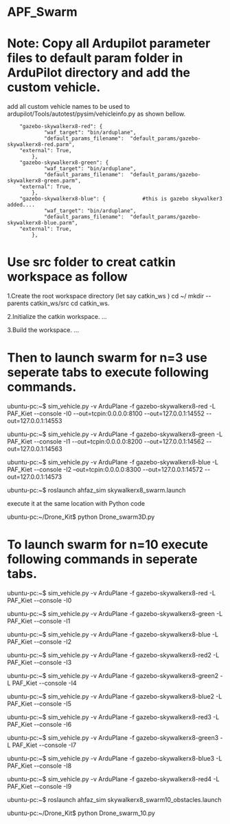 # APF_Swarm


# Note: Copy all Ardupilot parameter files to default param folder in ArduPilot directory and add the custom vehicle.

add all custom vehicle names to be used to ardupilot/Tools/autotest/pysim/vehicleinfo.py as shown bellow.

	    "gazebo-skywalkerx8-red": {							
                "waf_target": "bin/arduplane",
                "default_params_filename":  "default_params/gazebo-skywalkerx8-red.parm",  
		"external": True,
            },
	    "gazebo-skywalkerx8-green": {								
                "waf_target": "bin/arduplane",
                "default_params_filename":  "default_params/gazebo-skywalkerx8-green.parm", 
		"external": True,
            },
	    "gazebo-skywalkerx8-blue": {			#this is gazebo skywalker3 added....					
                "waf_target": "bin/arduplane",
                "default_params_filename":  "default_params/gazebo-skywalkerx8-blue.parm", 
		"external": True,
            },

# Use src folder to creat catkin workspace as follow

  1.Create the root workspace directory (let say catkin_ws ) cd ~/ mkdir --parents catkin_ws/src cd catkin_ws.
  
  2.Initialize the catkin workspace. ...
  
  3.Build the workspace. ...

# Then to launch swarm for n=3 use seperate tabs to execute following commands.

ubuntu-pc:~$ sim_vehicle.py -v ArduPlane -f gazebo-skywalkerx8-red -L PAF_Kiet  --console  -I0 --out=tcpin:0.0.0.0:8100 --out=127.0.0.1:14552 --out=127.0.0.1:14553

ubuntu-pc:~$ sim_vehicle.py -v ArduPlane -f gazebo-skywalkerx8-green -L PAF_Kiet  --console  -I1 --out=tcpin:0.0.0.0:8200 --out=127.0.0.1:14562 --out=127.0.0.1:14563

ubuntu-pc:~$ sim_vehicle.py -v ArduPlane -f gazebo-skywalkerx8-blue -L PAF_Kiet  --console  -I2 –out=tcpin:0.0.0.0:8300 --out=127.0.0.1:14572 --out=127.0.0.1:14573

ubuntu-pc:~$ roslaunch ahfaz_sim skywalkerx8_swarm.launch

execute it at the same location with Python code

ubuntu-pc:~/Drone_Kit$ python Drone_swarm3D.py


# To launch swarm for n=10 execute following commands in seperate tabs.

 ubuntu-pc:~$ sim_vehicle.py -v ArduPlane -f gazebo-skywalkerx8-red -L PAF_Kiet  --console  -I0

 ubuntu-pc:~$ sim_vehicle.py -v ArduPlane -f gazebo-skywalkerx8-green -L PAF_Kiet  --console  -I1
 
 ubuntu-pc:~$ sim_vehicle.py -v ArduPlane -f gazebo-skywalkerx8-blue -L PAF_Kiet  --console  -I2
 
 ubuntu-pc:~$ sim_vehicle.py -v ArduPlane -f gazebo-skywalkerx8-red2 -L PAF_Kiet  --console  -I3
 
 ubuntu-pc:~$ sim_vehicle.py -v ArduPlane -f gazebo-skywalkerx8-green2 -L PAF_Kiet  --console  -I4
 
 ubuntu-pc:~$ sim_vehicle.py -v ArduPlane -f gazebo-skywalkerx8-blue2 -L PAF_Kiet  --console  -I5
 
 ubuntu-pc:~$ sim_vehicle.py -v ArduPlane -f gazebo-skywalkerx8-red3 -L PAF_Kiet  --console  -I6
 
 ubuntu-pc:~$ sim_vehicle.py -v ArduPlane -f gazebo-skywalkerx8-green3 -L PAF_Kiet  --console  -I7
 
 ubuntu-pc:~$ sim_vehicle.py -v ArduPlane -f gazebo-skywalkerx8-blue3 -L PAF_Kiet  --console  -I8
 
 ubuntu-pc:~$ sim_vehicle.py -v ArduPlane -f gazebo-skywalkerx8-red4 -L PAF_Kiet  --console  -I9
 
 ubuntu-pc:~$ roslaunch ahfaz_sim skywalkerx8_swarm10_obstacles.launch
 
 ubuntu-pc:~/Drone_Kit$ python Drone_swarm_10.py

